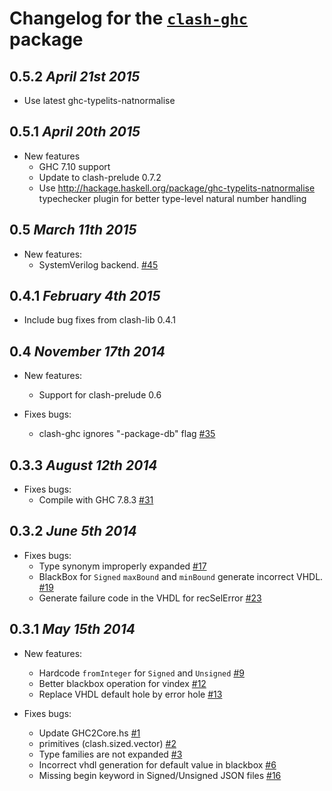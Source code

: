 # Changelog for the [`clash-ghc`](http://hackage.haskell.org/package/clash-ghc) package

## 0.5.2 *April 21st 2015*
* Use latest ghc-typelits-natnormalise

## 0.5.1 *April 20th 2015*
* New features
  * GHC 7.10 support
  * Update to clash-prelude 0.7.2
  * Use http://hackage.haskell.org/package/ghc-typelits-natnormalise typechecker plugin for better type-level natural number handling

## 0.5 *March 11th 2015*
* New features:
  * SystemVerilog backend. [#45](https://github.com/clash-lang/clash-compiler/issues/45)

## 0.4.1 *February 4th 2015*
* Include bug fixes from clash-lib 0.4.1

## 0.4 *November 17th 2014*
* New features:
  * Support for clash-prelude 0.6

* Fixes bugs:
  * clash-ghc ignores "-package-db" flag [#35](https://github.com/christiaanb/clash2/issues/35)

## 0.3.3 *August 12th 2014*
* Fixes bugs:
  * Compile with GHC 7.8.3 [#31](https://github.com/christiaanb/clash2/issues/31)

## 0.3.2 *June 5th 2014*

* Fixes bugs:
  * Type synonym improperly expanded [#17](https://github.com/christiaanb/clash2/issues/17)
  * BlackBox for `Signed` `maxBound` and `minBound` generate incorrect VHDL. [#19](https://github.com/christiaanb/clash2/issues/19)
  * Generate failure code in the VHDL for recSelError [#23](https://github.com/christiaanb/clash2/issues/23)

## 0.3.1 *May 15th 2014*

* New features:
  * Hardcode `fromInteger` for `Signed` and `Unsigned` [#9](https://github.com/christiaanb/clash2/issues/9)
  * Better blackbox operation for vindex [#12](https://github.com/christiaanb/clash2/issues/12)
  * Replace VHDL default hole by error hole [#13](https://github.com/christiaanb/clash2/issues/13)

* Fixes bugs:
  * Update GHC2Core.hs [#1](https://github.com/christiaanb/clash2/issues/1)
  * primitives (clash.sized.vector) [#2](https://github.com/christiaanb/clash2/issues/2)
  * Type families are not expanded [#3](https://github.com/christiaanb/clash2/issues/3)
  * Incorrect vhdl generation for default value in blackbox [#6](https://github.com/christiaanb/clash2/issues/6)
  * Missing begin keyword in Signed/Unsigned JSON files [#16](https://github.com/christiaanb/clash2/issues/16)
